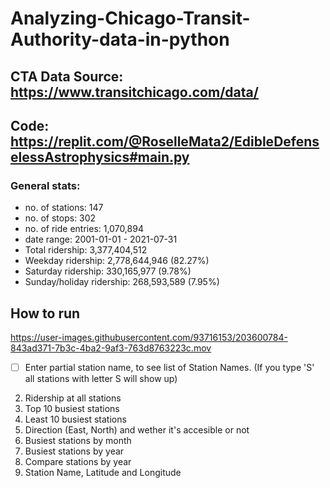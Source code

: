 # Analyzing-Chicago-Transit-Authority-data-in-python

## CTA Data Source: https://www.transitchicago.com/data/
## Code: https://replit.com/@RoselleMata2/EdibleDefenselessAstrophysics#main.py

### General stats:
  - no. of stations: 147
  - no. of stops: 302
  - no. of ride entries: 1,070,894
  - date range: 2001-01-01 - 2021-07-31
  - Total ridership: 3,377,404,512
  - Weekday ridership: 2,778,644,946 (82.27%)
  - Saturday ridership: 330,165,977 (9.78%)
  - Sunday/holiday ridership: 268,593,589 (7.95%)

## How to run
https://user-images.githubusercontent.com/93716153/203600784-843ad371-7b3c-4ba2-9af3-763d8763223c.mov


- [ ] Enter partial station name, to see list of Station Names. (If you type 'S' all stations with letter S will show up)
2. Ridership at all stations 
3. Top 10 busiest stations
4. Least 10 busiest stations
5. Direction (East, North) and wether it's accesible or not
6. Busiest stations by month
7. Busiest stations by year
8. Compare stations by year
9. Station Name, Latitude and Longitude
